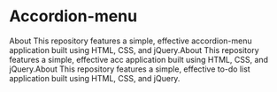 # Accordion-menu
About This repository features a simple, effective accordion-menu application built using HTML, CSS, and jQuery.About This repository features a simple, effective acc application built using HTML, CSS, and jQuery.About This repository features a simple, effective to-do list application built using HTML, CSS, and jQuery.
